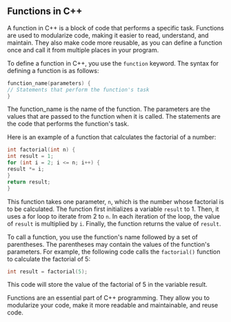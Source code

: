 ## Functions in C++

A function in C++ is a block of code that performs a specific task. Functions are used to modularize code, making it easier to read, understand, and maintain. They also make code more reusable, as you can define a function once and call it from multiple places in your program.

To define a function in C++, you use the `function` keyword. The syntax for defining a function is as follows:

```cpp
function_name(parameters) {
// Statements that perform the function's task
}
```
The function_name is the name of the function. The parameters are the values that are passed to the function when it is called. The statements are the code that performs the function's task.

Here is an example of a function that calculates the factorial of a number:

```c++
int factorial(int n) {
int result = 1;
for (int i = 2; i <= n; i++) {
result *= i;
}
return result;
}
```
This function takes one parameter, `n`, which is the number whose factorial is to be calculated. The function first initializes a variable `result` to 1. Then, it uses a for loop to iterate from 2 to `n`. In each iteration of the loop, the value of `result` is multiplied by `i`. 
Finally, the function returns the value of `result`.

To call a function, you use the function's name followed by a set of parentheses. 
The parentheses may contain the values of the function's parameters. 
For example, the following code calls the `factorial()` function to calculate the factorial of 5:

```c++
int result = factorial(5);
```
This code will store the value of the factorial of 5 in the variable result.

Functions are an essential part of C++ programming. They allow you to modularize your code, make it more readable and maintainable, and reuse code.